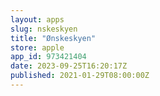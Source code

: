 ```yaml
---
layout: apps
slug: nskeskyen
title: "Ønskeskyen"
store: apple
app_id: 973421404
date: 2023-09-25T16:20:17Z
published: 2021-01-29T08:00:00Z
---
```

